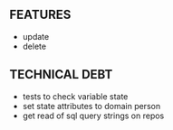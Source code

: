 ## FEATURES
  - update
  - delete

## TECHNICAL DEBT
  - tests to check variable state
  - set state attributes to domain person
  - get read of sql query strings on repos